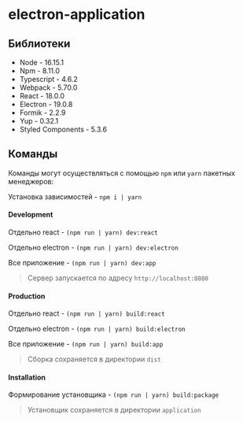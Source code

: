 # electron-application

## Библиотеки

- Node - 16.15.1
- Npm - 8.11.0
- Typescript - 4.6.2
- Webpack - 5.70.0
- React - 18.0.0
- Electron - 19.0.8
- Formik - 2.2.9
- Yup - 0.32.1
- Styled Components - 5.3.6

## Команды

Команды могут осуществляться с помощью `npm` или `yarn` пакетных менеджеров:

Установка зависимостей - `npm i | yarn`

#### Development

Отдельно react - `(npm run | yarn) dev:react`

Отдельно electron - `(npm run | yarn) dev:electron`

Все приложение - `(npm run | yarn) dev:app`

> Сервер запускается по адресу `http://localhost:8080`

#### Production

Отдельно react - `(npm run | yarn) build:react`

Отдельно electron - `(npm run | yarn) build:electron`

Все приложение - `(npm run | yarn) build:app`

> Сборка сохраняется в директории `dist`

#### Installation

Формирование установщика - `(npm run | yarn) build:package`

> Установщик сохраняется в директории `application`
